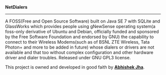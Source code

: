 **NetDialers**

---

A FOSS(Free and Open Source Software) built on Java SE 7 with SQLite and GlassWorks which provides people using gNewSense operating system(a foss-only derivative of Ubuntu and Debian, officially funded and sponsored by the Free Software Foundation and endorsed by GNU) the capability to connect to their Wireless Modems(such as of BSNL ZTE Wireless, Tata Photon+ and more to be added in future) whose dialers or drivers are not available and that too without complex configuration and other hardware driver and dialer troubles. Released under GNU GPL3 license.

This project is owned and developed in good faith by **[Abhishek Jha](http://abhishekjha.net/)**.